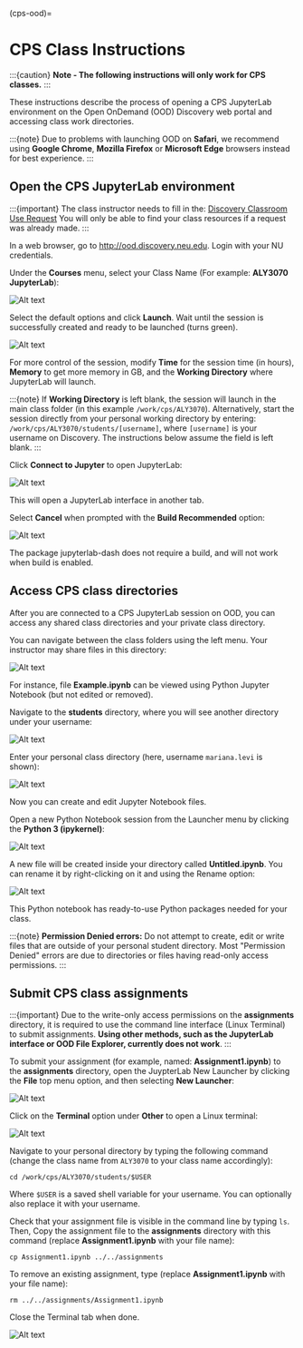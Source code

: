 (cps-ood)=

# CPS Class Instructions

:::{caution}
**Note - The following instructions will only work for CPS classes.**
:::

These instructions describe the process of opening a CPS JupyterLab environment on the Open OnDemand (OOD) Discovery web portal and accessing class work directories.

:::{note}
Due to problems with launching OOD on **Safari**, we recommend using **Google Chrome**, **Mozilla Firefox** or **Microsoft Edge** browsers instead for best experience.
:::

## Open the CPS JupyterLab environment

:::{important}
The class instructor needs to fill in the: [Discovery Classroom Use Request] You will only be able to find your class resources if a request was already made.
:::

In a web browser, go to <http://ood.discovery.neu.edu>. Login with your NU credentials.

Under the **Courses** menu, select your Class Name (For example: **ALY3070 JupyterLab**):

![Alt text](../images/cps-ood-menu.png)

Select the default options and click **Launch**. Wait until the session is successfully created and ready to be launched (turns green).

![Alt text](../images/cps-ood-jupyterform.png)

For more control of the session, modify **Time** for the session time (in hours), **Memory** to get more memory in GB, and the **Working Directory** where JupyterLab will launch.

:::{note}
If **Working Directory** is left blank, the session will launch in the main class folder (in this example `/work/cps/ALY3070`). Alternatively, start the session directly from your personal working directory by entering: `/work/cps/ALY3070/students/[username]`, where `[username]` is your username on Discovery. The instructions below assume the field is left blank.
:::

Click **Connect to Jupyter** to open JupyterLab:

![Alt text](../images/cps-ood-jupyterlab-start-session.png)

This will open a JupyterLab interface in another tab.

Select **Cancel** when prompted with the **Build Recommended** option:

![Alt text](../images/cps-ood-build-window.png)

The package jupyterlab-dash does not require a build, and will not work when build is enabled.

## Access CPS class directories

After you are connected to a CPS JupyterLab session on OOD, you can access any shared class directories and your private class directory.

You can navigate between the class folders using the left menu. Your instructor may share files in this directory:

![Alt text](../images/cps-ood-jupyterlab-folders-view.png)


For instance, file **Example.ipynb** can be viewed using Python Jupyter Notebook (but not edited or removed).

Navigate to the **students** directory, where you will see another directory under your username:

![Alt text](../images/cps-ood-jupyterlab-students-folder.png)

Enter your personal class directory (here, username `mariana.levi` is shown):

![Alt text](../images/cps-ood-jupyterlab-username-folder.png)

Now you can create and edit Jupyter Notebook files.

Open a new Python Notebook session from the Launcher menu by clicking the **Python 3 (ipykernel)**:

![Alt text](../images/cps-ood-jupyterlab-ipykernel-launcher.png)

A new file will be created inside your directory called **Untitled.ipynb**. You can rename it by right-clicking on it and using the Rename option:

![Alt text](../images/cps-ood-jupyterlab-ipykernel.png)

This Python notebook has ready-to-use Python packages needed for your class.

:::{note}
**Permission Denied errors:**
Do not attempt to create, edit or write files that are outside of your personal student directory. Most "Permission Denied" errors are due to directories or files having read-only access permissions.
:::

## Submit CPS class assignments

:::{important}
Due to the write-only access permissions on the **assignments** directory, it is required to use the command line interface (Linux Terminal) to submit assignments. **Using other methods, such as the JupyterLab interface or OOD File Explorer, currently does not work**.
:::

To submit your assignment (for example, named: **Assignment1.ipynb**) to the **assignments** directory, open the JuypterLab New Launcher by clicking the **File** top menu option, and then selecting **New Launcher**:

![Alt text](../images/cps-ood-jupyterlab-new-launcher.png)

Click on the **Terminal** option under **Other** to open a Linux terminal:

![Alt text](../images/cps-ood-jupyterlab-open-terminal.png)

Navigate to your personal directory by typing the following command (change the class name from `ALY3070` to your class name accordingly):

```
cd /work/cps/ALY3070/students/$USER
```

Where `$USER` is a saved shell variable for your username. You can optionally also replace it with your username.

Check that your assignment file is visible in the command line by typing `ls`. Then, Copy the assignment file to the **assignments** directory with this command (replace **Assignment1.ipynb** with your file name):

```
cp Assignment1.ipynb ../../assignments
```

To remove an existing assignment, type (replace **Assignment1.ipynb** with your file name):

```
rm ../../assignments/Assignment1.ipynb
```

Close the Terminal tab when done.

![Alt text](../images/cps-ood-commandline.png)


[Discovery Classroom Use Request]: https://bit.ly/NURC-Classroom
